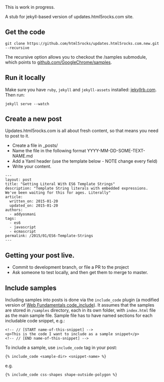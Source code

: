 This is work in progress. 

A stub for jekyll-based version of updates.html5rocks.com site.

## Get the code

    git clone https://github.com/html5rocks/updates.html5rocks.com.new.git --recursive

The recursive option allows you to checkout the /samples submodule,
which points to
[github.com/GoogleChrome/samples](https://github.com/GoogleChrome/samples).

## Run it locally

Make sure you have `ruby`, `jekyll` and `jekyll-assets` installed:
[jekyllrb.com](http://jekyllrb.com/). Then run:

    jekyll serve --watch
    
## Create a new post

Updates.html5rocks.com is all about fresh content, so that means you need to post to it.  

*  Create a file in _posts/
*  Name the file in the following format  YYYY-MM-DD-SOME-TEXT-NAME.md
*  Add a Yaml header (use the template below - NOTE change every field)
*  Write your content.

```
---
layout: post
title: "Getting Literal With ES6 Template Strings"
description: "Template String literals with embedded expressions. We've been waiting for this for ages. Literally"
article:
  written_on: 2015-01-20
  updated_on: 2015-01-20
authors:
  - addyosmani
tags:
  - es6
  - javascript
  - ecmascript
permalink: /2015/01/ES6-Template-Strings
---
```

## Getting your post live.

*  Commit to development branch, or file a PR to the project
*  Ask someone to test locally, and then get them to merge to master.

## Include samples

Including samples into posts is done via the `include_code` plugin
(a modified version of
[Web Fundamentals code_include](https://github.com/google/WebFundamentals/blob/master/src/site/_plugins/include_code.rb)). It assumes that the samples are stored in
`/samples` directory, each in  its own folder, with `index.html`
file as the main sample file.
Sample file has to have named sections for each
includable code snippet, e.g.:

    <!-- // [START name-of-this-snippet] -->
    <p>This is the code I want to include as a sample snippet</p>
    <!-- // [END name-of-this-snippet] -->

To include a sample, use `include_code` tag in your post:

    {% include_code <sample-dir> <snippet-name> %}

e.g.

    {% include_code css-shapes shape-outside-polygon %}
